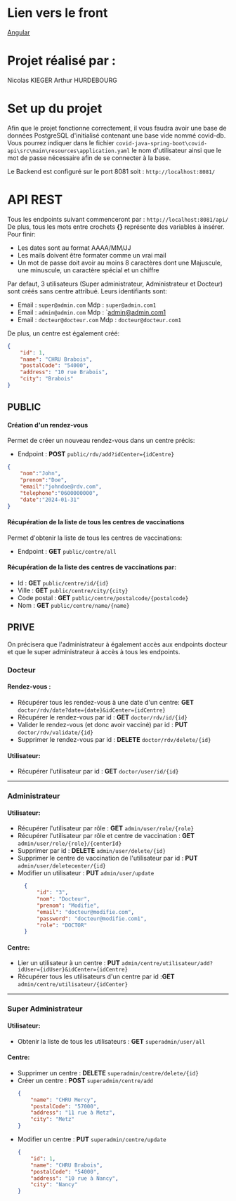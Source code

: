 # Lien vers le front

[Angular](https://github.com/ArthurSK6/covid_angular)

# Projet réalisé par :

Nicolas KIEGER
Arthur HURDEBOURG

# Set up du projet

Afin que le projet fonctionne correctement, il vous faudra avoir une base de données PostgreSQL d'initialisé contenant une base vide nommé covid-db.  
Vous pourrez indiquer dans le fichier `covid-java-spring-boot\covid-api\src\main\resources\application.yaml` le nom d'utilisateur ainsi que le mot de passe nécessaire afin de se connecter à la base.  

Le Backend est configuré sur le port 8081 soit : `http://localhost:8081/`  

# API REST

Tous les endpoints suivant commenceront par : `http://localhost:8081/api/`  
De plus, tous les mots entre crochets **{}** représente des variables à insérer.  
Pour finir:
* Les dates sont au format AAAA/MM/JJ
* Les mails doivent être formater comme un vrai mail
* Un mot de passe doit avoir au moins 8 caractères dont une Majuscule, une minuscule, un caractère spécial et un chiffre

Par defaut, 3 utilisateurs (Super administrateur, Administrateur et Docteur) sont créés sans centre attribué. Leurs identifiants sont:
* Email : `super@admin.com`  Mdp : `super@admin.com1`
* Email : `admin@admin.com`  Mdp : `admin@admin.com1
* Email : `docteur@docteur.com`  Mdp : `docteur@docteur.com1`

De plus, un centre est également créé:
  ```json
  { 
      "id": 1,
      "name": "CHRU Brabois",
      "postalCode": "54000",
      "address": "10 rue Brabois",
      "city": "Brabois"
  }
  ```

## PUBLIC

#### Création d'un rendez-vous

Permet de créer un nouveau rendez-vous dans un centre précis:
* Endpoint : **POST** `public/rdv/add?idCenter={idCentre}`
```json
{  
    "nom":"John",  
    "prenom":"Doe",  
    "email":"johndoe@rdv.com",  
    "telephone":"0600000000",  
    "date":"2024-01-31"  
}
```

#### Récupération de la liste de tous les centres de vaccinations

Permet d'obtenir la liste de tous les centres de vaccinations:
* Endpoint : **GET** `public/centre/all`

#### Récupération de la liste des centres de vaccinations par:

* Id :  **GET** `public/centre/id/{id}`
* Ville : **GET** `public/centre/city/{city}`
* Code postal : **GET** `public/centre/postalcode/{postalcode}`
* Nom : **GET** `public/centre/name/{name}`

## PRIVE

On précisera que l'administrateur à également accès aux endpoints docteur et que le super administrateur à accès à tous les endpoints.

### Docteur

#### Rendez-vous :

* Récupérer tous les rendez-vous à une date d'un centre: **GET** `doctor/rdv/date?date={date}&idCenter={idCentre}`
* Récupérer le rendez-vous par id : **GET** `doctor/rdv/id/{id}`
* Valider le rendez-vous (et donc avoir vacciné) par id : **PUT** `doctor/rdv/validate/{id}`
* Supprimer le rendez-vous par id : **DELETE** `doctor/rdv/delete/{id}`

#### Utilisateur:

* Récupérer l'utilisateur par id : **GET** `doctor/user/id/{id}`

---

### Administrateur

#### Utilisateur:

* Récupérer l'utilisateur par rôle : **GET** `admin/user/role/{role}`
* Récupérer l'utilisateur par rôle et centre de vaccination : **GET** `admin/user/role/{role}/{centerId}`
* Supprimer par id : **DELETE** `admin/user/delete/{id}`
* Supprimer le centre de vaccination de l'utilisateur par id : **PUT** `admin/user/deletecenter/{id}`
* Modifier un utilisateur : **PUT** `admin/user/update`
  ```json
    {
        "id": "3",
        "nom": "Docteur",
        "prenom": "Modifie",
        "email": "docteur@modifie.com",
        "password": "docteur@modifie.com1",
        "role": "DOCTOR"
    }
  ```

#### Centre:

* Lier un utilisateur à un centre : **PUT** `admin/centre/utilisateur/add?idUser={idUser}&idCenter={idCentre}`
* Récupérer tous les utilisateurs d'un centre par id :**GET** `admin/centre/utilisateur/{idCenter}`

---

### Super Administrateur

#### Utilisateur:

* Obtenir la liste de tous les utilisateurs : **GET** `superadmin/user/all`

#### Centre:

* Supprimer un centre : **DELETE** `superadmin/centre/delete/{id}`
* Créer un centre : **POST** `superadmin/centre/add`
  ```json
  {
      "name": "CHRU Mercy",
      "postalCode": "57000",
      "address": "11 rue à Metz",
      "city": "Metz"
  }
  ```
* Modifier un centre : **PUT** `superadmin/centre/update`
  ```json
  { 
      "id": 1,
      "name": "CHRU Brabois",
      "postalCode": "54000",
      "address": "10 rue à Nancy",
      "city": "Nancy"
  }
  ```
